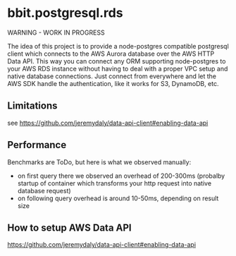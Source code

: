 # bbit.postgresql.rds

WARNING - WORK IN PROGRESS

The idea of this project is to provide a node-postgres compatible postgresql client which connects to the AWS Aurora database over the AWS HTTP Data API. This way you can connect any ORM supporting node-postgres to your AWS RDS instance without having to deal with a proper VPC setup and native database connections. Just connect from everywhere and let the AWS SDK handle the authentication, like it works for S3, DynamoDB, etc.

## Limitations
see https://github.com/jeremydaly/data-api-client#enabling-data-api


## Performance
Benchmarks are ToDo, but here is what we observed manually:

- on first query there we observed an overhead of 200-300ms (probalby startup of container which transforms your http request into native database request)
- on following query overhead is around 10-50ms, depending on result size

## How to setup AWS Data API
https://github.com/jeremydaly/data-api-client#enabling-data-api

